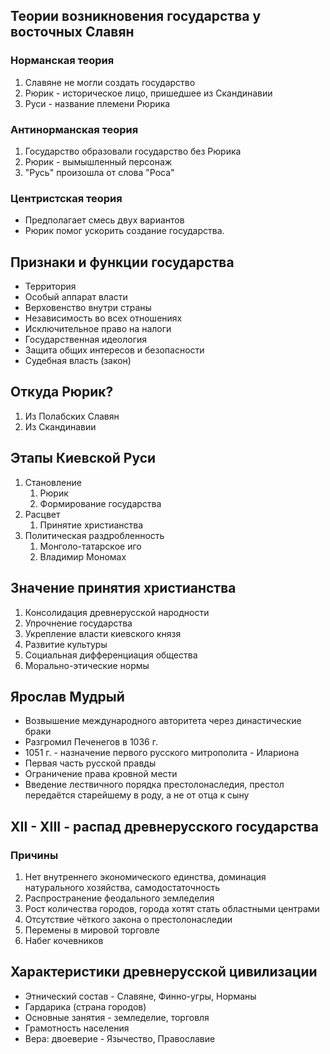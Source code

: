 ## Теории возникновения государства у восточных Славян
### Норманская теория
1. Славяне не могли создать государство
2. Рюрик - историческое лицо, пришедшее из Скандинавии
3. Руси - название племени Рюрика
### Антинорманская теория
1. Государство образовали государство без Рюрика
2. Рюрик - вымышленный персонаж
3. "Русь" произошла от слова "Роса"
### Центристская теория
- Предполагает смесь двух вариантов
- Рюрик помог ускорить создание государства.
## Признаки и функции государства
- Территория
- Особый аппарат власти
- Верховенство внутри страны
- Независимость во всех отношениях
- Исключительное право на налоги
- Государственная идеология
- Защита общих интересов и безопасности
- Судебная власть (закон)
## Откуда Рюрик?
1. Из Полабских Славян
2. Из Скандинавии
## Этапы Киевской Руси
1. Становление
	1. Рюрик
	2. Формирование государства
2. Расцвет
	1. Принятие христианства
3. Политическая раздробленность
	1. Монголо-татарское иго
	2. Владимир Мономах
## Значение принятия христианства
1. Консолидация древнерусской народности
2. Упрочнение государства
3. Укрепление власти киевского князя
4. Развитие культуры
5. Социальная дифференциация общества
6. Морально-этические нормы
## Ярослав Мудрый
- Возвышение международного авторитета через династические браки
- Разгромил Печенегов в 1036 г.
- 1051 г. - назначение первого русского митрополита - Илариона
- Первая часть русской правды
- Ограничение права кровной мести
- Введение лествичного порядка престолонаследия, престол передаётся старейшему в роду, а не от отца к сыну
## XII - XIII - распад древнерусского государства
### Причины
1. Нет внутреннего экономического единства, доминация натурального хозяйства, самодостаточность
2. Распространение феодального земледелия
3. Рост количества городов, города хотят стать областными центрами
4. Отсутствие чёткого закона о престолонаследии
5. Перемены в мировой торговле
6. Набег кочевников
## Характеристики древнерусской цивилизации
- Этнический состав - Славяне, Финно-угры, Норманы
- Гардарика (страна городов)
- Основные занятия - земледелие, торговля
- Грамотность населения
- Вера: двоеверие - Язычество, Православие